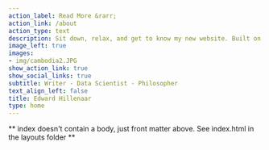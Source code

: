 ```yaml
---
action_label: Read More &rarr;
action_link: /about
action_type: text
description: Sit down, relax, and get to know my new website. Built on top of Blogophonic, I wanted to create a polished Hugo theme with the right features for my professional website. 
image_left: true
images:
- img/cambodia2.JPG
show_action_link: true
show_social_links: true
subtitle: Writer - Data Scientist - Philosopher
text_align_left: false
title: Edward Hillenaar
type: home
---
```


** index doesn't contain a body, just front matter above.
See index.html in the layouts folder **
